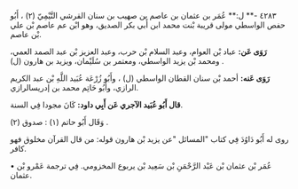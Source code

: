 ٤٢٨٣ -** ل:** عُمَر بن عثمان بن عاصم بن صهيب بن سنان القرشي التَّيْمِيّ (٢) ، أَبُو حفص الواسطي مولى قريبة بْنت محمد ابن أَبي بكر الصديق، وهو ابْن عم عاصم بْن علي بْن عاصم.

**رَوَى عَن:** عباد بْن العوام، وعبد السلام بْن حرب، وعبد العزيز بْن عبد الصمد العمي، ومحمد بْن يزيد الواسطي، ومعتمر بن سُلَيْمان، ويزيد بن هارون (ل) .

**رَوَى عَنه:** أحمد بْن سنان القطان الواسطي (ل) ، وأَبُو زُرْعَة عُبَيد اللَّهِ بْن عبد الكريم الرازي، وأَبُو حَاتِم محمد بن إدريسالرازي.

**قال أَبُو عُبَيد الآجري عَن أَبِي داود:** كَانَ مجودا فِي السنة.

وَقَال أَبُو حاتم (١) : صدوق (٢) .

روى له أَبُو دَاوُدَ فِي كتاب "المسائل "عن يزيد بْن هارون قوله: من قال القرآن مخلوق فهو كافر.

• عُمَر بْن عثمان بْن عَبْد الرَّحْمَنِ بْن سَعِيد بْن يربوع المخزومي. فِي ترجمة عَمْرو بْن عثمان.